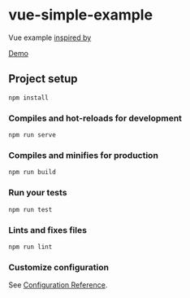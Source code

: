 # vue-simple-example
Vue example <a href="https://dribbble.com/shots/6201001-Car-Dashboard" target="_blank">inspired by</a>  

<a href="https://vue.webexp.site/auto" target="_blank">Demo</a>

## Project setup
```
npm install
```

### Compiles and hot-reloads for development
```
npm run serve
```

### Compiles and minifies for production
```
npm run build
```

### Run your tests
```
npm run test
```

### Lints and fixes files
```
npm run lint
```

### Customize configuration
See [Configuration Reference](https://cli.vuejs.org/config/).
